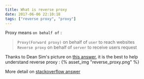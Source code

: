 ```yaml
---
title: What is reverse proxy
date: 2017-06-06 22:10:18
tags: ["reverse proxy", "proxy"]
---
```


Proxy means `on behalf of` :
> `Proxy(Forward proxy)` on behalf of `user` to reach websites  
> `Reverse proxy` on behalf of `server` to receive users request

Thanks to Dean Sim's picture on [this answer](https://www.quora.com/Whats-the-difference-between-a-reverse-proxy-and-forward-proxy), it is the best to help understand reverse proxy : 
{% asset_img "reverse_proxy.png" %}

More detail on [stackoverflow answer](https://stackoverflow.com/questions/224664/difference-between-proxy-server-and-reverse-proxy-server/39241016#39241016)